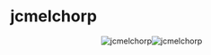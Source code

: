 # jcmelchorp
<p align="center"><img src="https://github-readme-stats.vercel.app/api?username=jcmelchorp&show_icons=true&locale=en&theme=radical" alt="jcmelchorp" /><img src="https://github-readme-streak-stats.herokuapp.com/?user=jcmelchorp&theme=radical" alt="jcmelchorp" /></p>

